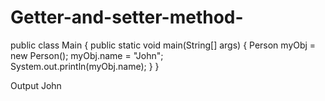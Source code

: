 # Getter-and-setter-method-
public class Main {
  public static void main(String[] args) {
    Person myObj = new Person();
    myObj.name = "John";  
    System.out.println(myObj.name); 
  }
}

Output 
John
